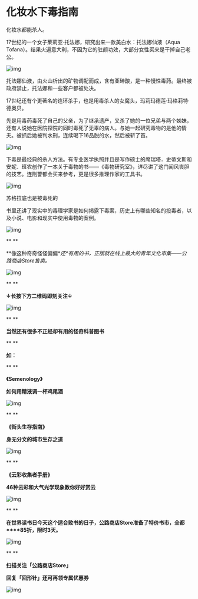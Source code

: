 # 化妆水下毒指南

化妆水都能杀人。

17世纪的一个女子茱莉亚·托法娜，研究出来一款美白水：托法娜仙液（Aqua Tofana）。结果火遍意大利，不因为它的驻颜功效，大部分女性买来是干掉自己老公。

![img](https://i.loli.net/2021/11/06/Am6giSGFlaBYjZN.jpg)

托法娜仙液，由火山析出的矿物调配而成，含有亚砷酸，是一种慢性毒药。最终被政府禁止，托法娜和一些客户都被处决。

17世纪还有个更著名的连环杀手，也是用毒杀人的女魔头，玛莉玛德莲·玛格莉特·德奥贝。

先是用毒药毒死了自己的父亲，为了继承遗产，又杀了她的一位兄弟与两个姊妹，还有人说她在医院探院的同时毒死了无辜的病人。与她一起研究毒物的是他的情夫。被抓后她被判水刑，连续喝下16品脱的水，然后被斩了首。

![img](https://i.loli.net/2021/11/06/l5yYQgoU1ciazxJ.jpg)

下毒是最经典的杀人方法。有专业医学执照并且是写作硕士的席瑞塔．史蒂文斯和安妮．班农创作了一本关于毒物的书——《毒物研究室》，详尽讲了这门闻风丧胆的技艺。连刑警都会买来参考，更是很多推理作家的工具书。

![img](https://i.loli.net/2021/11/06/soqBnUkHh9OwTWj.jpg)

苏格拉底也是被毒死的

书里还讲了现实中的毒理学家是如何揭露下毒案，历史上有哪些知名的投毒者，以及小说、电影和现实中使用毒物的案例。

![img](https://i.loli.net/2021/11/06/sWdDAJqInwBvb8h.jpg)

**
**

**像这种奇奇怪怪偏偏\**还\**有用的书，正版就在线上最大的青年文化市集——公路商店Store售卖。**

![img](https://i.loli.net/2021/11/06/WckV5CvjX97mAJl.jpg)

**
**

**↓长按下方二维码即刻关注↓**

![img](https://i.loli.net/2021/11/06/Zd4PK6MbgzNcUX7.jpg)

**
**

**当然还有很多不正经却有用的怪奇科普图书**

**
**

**如：**

**
**

**《Semenology》**

**如何用精液调一杯鸡尾酒**

![img](https://i.loli.net/2021/11/06/7EvVKCQzsrO1nZP.jpg)

**
**

**《街头生存指南》**

**身无分文的城市生存之道**

![img](https://i.loli.net/2021/11/06/DhwXSxE7YGpOZqL.jpg)

**
**

**《云彩收集者手册》**

**46种云彩和大气光学现象教你好好赏云**

![img](https://i.loli.net/2021/11/06/5TVrdRzIjuFg4tG.jpg)

**
**

**在世界读书日今天这个适合败书的日子，公路商店Store准备了特价书市，全都****85折，限时3天。**



![img](https://i.loli.net/2021/11/06/Zltf21jPEsd3zXK.jpg)

**
**

**扫描关注「公路商店Store」**

**回复「回形针」还可再领专属优惠券**

![img](https://i.loli.net/2021/11/06/LhOJ5lQ7Nmi3DtE.jpg)